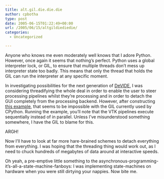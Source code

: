 ```yaml
---
title: alt.gil.die.die.die
author: cpbotha
type: post
date: 2005-06-15T01:22:49+00:00
url: /2005/06/15/altgildiediedie/
categories:
  - Uncategorized

---
```

Anyone who knows me even moderately well knows that I adore Python. However, once again it seems that nothing’s perfect. Python uses a global interpreter lock, or GIL, to ensure that multiple threads don’t mess up interpreter state too badly. This means that only the thread that holds the GIL can run the interpreter at any specific moment.

In investigating possibilities for the next generation of [DeVIDE][1], I was considering threadifying the whole deal in order to enable the user to steer processing pipelines whilst they’re processing and in order to detach the GUI completely from the processing backend. However, after constructing [this example][2], that seems to be impossible with the GIL currently used by CPython. Running the example, you’ll note that the VTK pipelines execute sequentially instead of in parallel. Unless I’ve misunderstood something somewhere, I have the GIL to blame for this.

ARGH!

Now I’ll have to look at far more hare-brained schemes to detach everything from everything. I was hoping that the threading thing would work out, as I need to chuck hundreds of megabytes of data around at interactive speeds.

Oh yeah, a pre-emptive little something to the asynchronous-programming-it’s-all-a-state-machine-fanboys: I was implementing state-machines on hardware when you were still dirtying your nappies. Now bite me.

 [1]: http://cpbotha.net/DeVIDE
 [2]: http://visualisation.tudelft.nl/~cpbotha/thingies/PythonGIL_Bad.py
